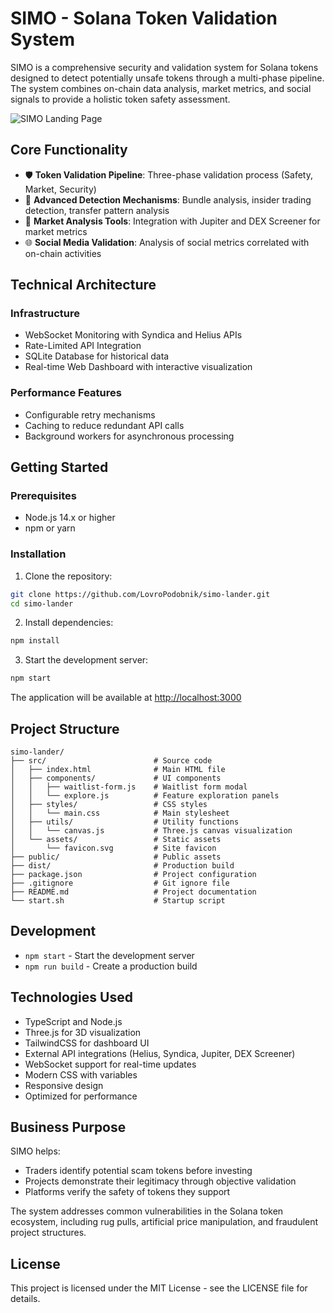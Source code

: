 # SIMO - Solana Token Validation System

SIMO is a comprehensive security and validation system for Solana tokens designed to detect potentially unsafe tokens through a multi-phase pipeline. The system combines on-chain data analysis, market metrics, and social signals to provide a holistic token safety assessment.

![SIMO Landing Page](https://placeholder-for-screenshot.com)

## Core Functionality

- 🛡️ **Token Validation Pipeline**: Three-phase validation process (Safety, Market, Security)
- 🚫 **Advanced Detection Mechanisms**: Bundle analysis, insider trading detection, transfer pattern analysis
- 💼 **Market Analysis Tools**: Integration with Jupiter and DEX Screener for market metrics
- 🌐 **Social Media Validation**: Analysis of social metrics correlated with on-chain activities

## Technical Architecture

### Infrastructure
- WebSocket Monitoring with Syndica and Helius APIs
- Rate-Limited API Integration
- SQLite Database for historical data
- Real-time Web Dashboard with interactive visualization

### Performance Features
- Configurable retry mechanisms
- Caching to reduce redundant API calls
- Background workers for asynchronous processing

## Getting Started

### Prerequisites

- Node.js 14.x or higher
- npm or yarn

### Installation

1. Clone the repository:
```bash
git clone https://github.com/LovroPodobnik/simo-lander.git
cd simo-lander
```

2. Install dependencies:
```bash
npm install
```

3. Start the development server:
```bash
npm start
```

The application will be available at [http://localhost:3000](http://localhost:3000)

## Project Structure

```
simo-lander/
├── src/                        # Source code
│   ├── index.html              # Main HTML file
│   ├── components/             # UI components
│   │   ├── waitlist-form.js    # Waitlist form modal
│   │   └── explore.js          # Feature exploration panels
│   ├── styles/                 # CSS styles
│   │   └── main.css            # Main stylesheet
│   ├── utils/                  # Utility functions
│   │   └── canvas.js           # Three.js canvas visualization
│   └── assets/                 # Static assets
│       └── favicon.svg         # Site favicon
├── public/                     # Public assets
├── dist/                       # Production build
├── package.json                # Project configuration
├── .gitignore                  # Git ignore file
├── README.md                   # Project documentation
└── start.sh                    # Startup script
```

## Development

- `npm start` - Start the development server
- `npm run build` - Create a production build

## Technologies Used

- TypeScript and Node.js
- Three.js for 3D visualization
- TailwindCSS for dashboard UI
- External API integrations (Helius, Syndica, Jupiter, DEX Screener)
- WebSocket support for real-time updates
- Modern CSS with variables
- Responsive design
- Optimized for performance

## Business Purpose

SIMO helps:
- Traders identify potential scam tokens before investing
- Projects demonstrate their legitimacy through objective validation
- Platforms verify the safety of tokens they support

The system addresses common vulnerabilities in the Solana token ecosystem, including rug pulls, artificial price manipulation, and fraudulent project structures.

## License

This project is licensed under the MIT License - see the LICENSE file for details.